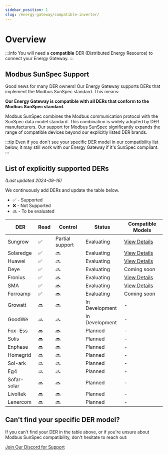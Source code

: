 ```yaml
---
sidebar_position: 1
slug: /energy-gateway/compatible-inverter/
---
```


# Overview

:::info
You will need a **compatible** DER (Distributed Energy Resource) to connect your Energy Gateway.
:::

## Modbus SunSpec Support

Good news for many DER owners! Our Energy Gateway supports DERs that implement the Modbus SunSpec standard. This means:

**Our Energy Gateway is compatible with all DERs that conform to the Modbus SunSpec standard.**

Modbus SunSpec combines the Modbus communication protocol with the SunSpec data model standard. This combination is widely adopted by DER manufacturers. Our support for Modbus SunSpec significantly expands the range of compatible devices beyond our explicitly listed DER brands.

:::tip
Even if you don't see your specific DER model in our compatibility list below, it may still work with our Energy Gateway if it's SunSpec compliant.
:::

## List of explicitly supported DERs

_(Last updated 2024-09-16)_

We continuously add DERs and update the table below.

- ✅ - Supported
- ❌ - Not Supported
- 🔜 - To be evaluated

| DER         | Read | Control         | Status         | Compatible Models            |
| ----------- | ---- | --------------- | -------------- | ---------------------------- |
| Sungrow     | ✅   | Partial support | Evaluating     | [View Details](sungrow.md)   |
| Solaredge   | ✅   | 🔜              | Evaluating     | [View Details](solaredge.md) |
| Huawei      | ✅   | 🔜              | Evaluating     | [View Details](huawei.md)    |
| Deye        | ✅   | 🔜              | Evaluating     | Coming soon                  |
| Fronius     | ✅   | 🔜              | Evaluating     | [View Details](fronius.md)   |
| SMA         | ✅   | 🔜              | Evaluating     | [View Details](sma.md)       |
| Ferroamp    | ✅   | 🔜              | Evaluating     | Coming soon                  |
| Growatt     | 🔜   | 🔜              | In Development | -                            |
| GoodWe      | 🔜   | 🔜              | In Development | -                            |
| Fox-Ess     | 🔜   | 🔜              | Planned        | -                            |
| Solis       | 🔜   | 🔜              | Planned        | -                            |
| Enphase     | 🔜   | 🔜              | Planned        | -                            |
| Homegrid    | 🔜   | 🔜              | Planned        | -                            |
| Sol-ark     | 🔜   | 🔜              | Planned        | -                            |
| Eg4         | 🔜   | 🔜              | Planned        | -                            |
| Sofar-solar | 🔜   | 🔜              | Planned        | -                            |
| Livoltek    | 🔜   | 🔜              | Planned        | -                            |
| Lenercom    | 🔜   | 🔜              | Planned        | -                            |

## Can't find your specific DER model?

If you can't find your DER in the table above, or if you're unsure about Modbus SunSpec compatibility, don't hesitate to reach out:

<a class="button button--primary" href="https://discord.gg/srcful">Join Our Discord for Support</a>
